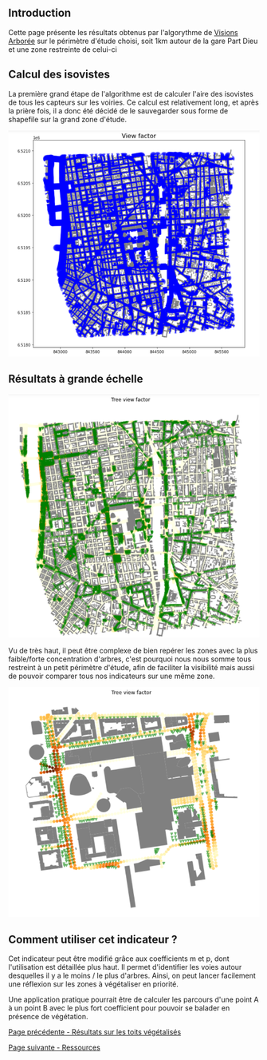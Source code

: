 ## Introduction
Cette page présente les résultats obtenus par l'algorythme de [Visions Arborée](./biophi) sur le périmètre d'étude choisi, soit 1km autour de la gare Part Dieu et une zone restreinte de celui-ci

## Calcul des isovistes
La première grand étape de l'algorithme est de calculer l'aire des isovistes de tous les capteurs sur les voiries. Ce calcul est relativement long, et après la prière fois, il a donc été décidé de le sauvegarder sous forme de shapefile sur la grand zone d'étude.


![Isovists](Isovists.png)


## Résultats à grande échelle

![TVF_big](TVF_big.png)

Vu de très haut, il peut être complexe de bien repérer les zones avec la plus faible/forte concentration d'arbres, c'est pourquoi nous nous somme tous restreint à un petit périmètre d'étude, afin de faciliter la visibilité mais aussi de pouvoir comparer tous nos indicateurs sur une même zone.

![TVF_zone](TVF_zone.png)

## Comment utiliser cet indicateur ?

Cet indicateur peut être modifié grâce aux coefficients m et p, dont l'utilisation est détaillée plus haut.
Il permet d'identifier les voies autour desquelles il y a le moins / le plus d'arbres. Ainsi, on peut lancer facilement une réflexion sur les zones à végétaliser en priorité.

Une application pratique pourrait être de calculer les parcours d'une point A à un point B avec le plus fort coefficient pour pouvoir se balader en présence de végétation.


[Page précédente - Résultats sur les toits végétalisés](Resultats-Toits)

[Page suivante - Ressources](Ressources)
